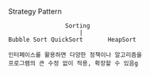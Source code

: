 Strategy Pattern

					Sorting
						|
	Bubble Sort	QuickSort		HeapSort
	
	인터페이스를 활용하면 다양한 정책이나 알고리즘을 
	프로그램의 큰 수정 없이 적용, 확장할 수 있음g	

	